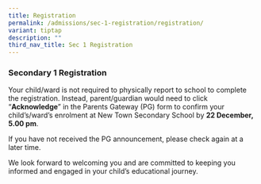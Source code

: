 ```yaml
---
title: Registration
permalink: /admissions/sec-1-registration/registration/
variant: tiptap
description: ""
third_nav_title: Sec 1 Registration
---
```

<h3><strong>Secondary 1 Registration</strong></h3><p>Your child/ward is not required to physically report to school to complete the registration. Instead, parent/guardian would need to click “<strong>Acknowledge</strong>” in the Parents Gateway (PG) form to confirm your child’s/ward’s enrolment at New Town Secondary School by <strong>22 December, 5.00 pm</strong>.</p><p></p><p>If you have not received the PG announcement, please check again at a later time.</p><p></p><p>We look forward to welcoming you and are committed to keeping you informed and engaged in your child’s educational journey.</p><p></p><p>&nbsp;&nbsp;&nbsp;&nbsp;&nbsp;&nbsp;&nbsp;</p>